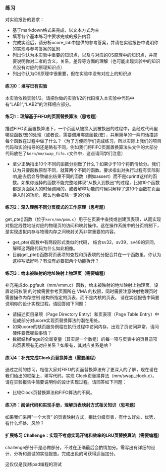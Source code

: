### 练习

对实验报告的要求：
 - 基于markdown格式来完成，以文本方式为主
 - 填写各个基本练习中要求完成的报告内容
 - 完成实验后，请分析ucore_lab中提供的参考答案，并请在实验报告中说明你的实现与参考答案的区别
 - 列出你认为本实验中重要的知识点，以及与对应的OS原理中的知识点，并简要说明你对二者的含义，关系，差异等方面的理解（也可能出现实验中的知识点没有对应的原理知识点）
 - 列出你认为OS原理中很重要，但在实验中没有对应上的知识点
 
#### 练习0：填写已有实验
本实验依赖实验1/2。请把你做的实验1/2的代码填入本实验中代码中有“LAB1”,“LAB2”的注释相应部分。

#### 练习1：理解基于FIFO的页面替换算法（思考题）
描述FIFO页面置换算法下，一个页面从被换入到被换出的过程中，会经过代码里哪些函数/宏的处理（或者说，需要调用哪些函数/宏），并用简单的一两句话描述每个函数在过程中做了什么？（为了方便同学们完成练习，所以实际上我们的项目代码和实验指导的还是略有不同，例如我们将FIFO页面置换算法头文件的大部分代码放在了`kern/mm/swap_fifo.c`文件中，这点请同学们注意）
 - 至少正确指出10个不同的函数分别做了什么？如果少于10个将酌情给分。我们认为只要函数原型不同，就算两个不同的函数。要求指出对执行过程有实际影响,删去后会导致输出结果不同的函数（例如assert）而不是cprintf这样的函数。如果你选择的函数不能完整地体现”从换入到换出“的过程，比如10个函数都是页面换入的时候调用的，或者解释功能的时候只解释了这10个函数在页面换入时的功能，那么也会扣除一定的分数

#### 练习2：深入理解不同分页模式的工作原理（思考题）
get_pte()函数（位于`kern/mm/pmm.c`）用于在页表中查找或创建页表项，从而实现对指定线性地址对应的物理页的访问和映射操作。这在操作系统中的分页机制下，是实现虚拟内存与物理内存之间映射关系非常重要的内容。
 - get_pte()函数中有两段形式类似的代码， 结合sv32，sv39，sv48的异同，解释这两段代码为什么如此相像。
 - 目前get_pte()函数将页表项的查找和页表项的分配合并在一个函数里，你认为这种写法好吗？有没有必要把两个功能拆开？

#### 练习3：给未被映射的地址映射上物理页（需要编程）
补充完成do_pgfault（mm/vmm.c）函数，给未被映射的地址映射上物理页。设置访问权限 的时候需要参考页面所在 VMA 的权限，同时需要注意映射物理页时需要操作内存控制 结构所指定的页表，而不是内核的页表。
请在实验报告中简要说明你的设计实现过程。请回答如下问题：
 - 请描述页目录项（Page Directory Entry）和页表项（Page Table Entry）中组成部分对ucore实现页替换算法的潜在用处。
 - 如果ucore的缺页服务例程在执行过程中访问内存，出现了页访问异常，请问硬件要做哪些事情？
- 数据结构Page的全局变量（其实是一个数组）的每一项与页表中的页目录项和页表项有无对应关系？如果有，其对应关系是啥？


#### 练习4：补充完成Clock页替换算法（需要编程）
通过之前的练习，相信大家对FIFO的页面替换算法有了更深入的了解，现在请在我们给出的框架上，填写代码，实现 Clock页替换算法（mm/swap_clock.c）。
请在实验报告中简要说明你的设计实现过程。请回答如下问题：
 - 比较Clock页替换算法和FIFO算法的不同。

#### 练习5：阅读代码和实现手册，理解页表映射方式相关知识（思考题）
如果我们采用”一个大页“ 的页表映射方式，相比分级页表，有什么好处、优势，有什么坏处、风险？

#### 扩展练习 Challenge：实现不考虑实现开销和效率的LRU页替换算法（需要编程）
challenge部分不是必做部分，不过在正确最后会酌情加分。需写出有详细的设计、分析和测试的实验报告。完成出色的可获得适当加分。


这仅仅是我对ipad编程的测试
